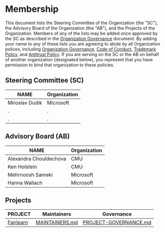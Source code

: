 # Membership

This document lists the Steering Committee of the Organization (the "SC"), the Advisory Board of the Organization (the "AB"), and the Projects of the Organization. Members of any of the lists may be added once approved by the SC as described in the [Organization Governance](https://github.com/fairlearn/governance/ORG-GOVERNANCE.md) document. By adding your name to any of these lists you are agreeing to abide by all Organization polices, including
[Organization Governance](https://github.com/fairlearn/governance/ORG-GOVERNANCE.md),
[Code of Conduct](https://github.com/fairlearn/governance/code-of-conduct.md),
[Trademark Policy](https://github.com/fairlearn/governance/trademarks.md), and
[Antitrust Policy](https://github.com/fairlearn/governance/antitrust-policy.md). If you are serving on the SC or the AB on behalf of another organization (designated below), you represent that you have permission to bind that organization to these policies.

## Steering Committee (SC)

| **NAME** | **Organization** |
| --- | --- |
| Miroslav Dudik | Microsoft |
| . | . |
| . | . |

## Advisory Board (AB)

| **NAME** | **Organization** |
| --- | --- |
| Alexandra Chouldechova | CMU |
| Ken Holstein | CMU |
| Mehrnoosh Sameki | Microsoft |
| Hanna Wallach | Microsoft |

## Projects

| **PROJECT** | **Maintainers** | **Governance** |
| --- | --- | --- |
| [Fairlearn](https://fairlearn.github.io/) | [MAINTAINERS.md](https://github.com/fairlearn/fairlearn/blob/master/MAINTAINERS.md) | [PROJECT-GOVERNANCE.md](https://github.com/fairlearn/governance/PROJECT-GOVERNANCE.md) |
